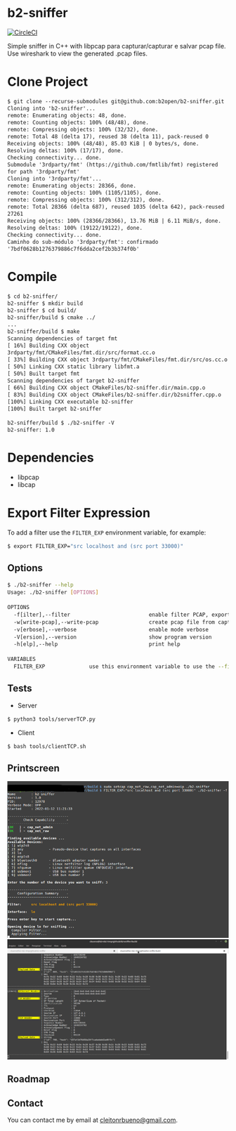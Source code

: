 # b2-sniffer

[![CircleCI](https://circleci.com/gh/b2open/b2-sniffer/tree/main.svg?style=svg)](https://circleci.com/gh/b2open/b2-sniffer/tree/main)

Simple sniffer in C++ with libpcap para capturar/capturar e salvar pcap file.
Use wireshark to view the generated .pcap files.

# Clone Project
```
$ git clone --recurse-submodules git@github.com:b2open/b2-sniffer.git
Cloning into 'b2-sniffer'...
remote: Enumerating objects: 48, done.
remote: Counting objects: 100% (48/48), done.
remote: Compressing objects: 100% (32/32), done.
remote: Total 48 (delta 17), reused 38 (delta 11), pack-reused 0
Receiving objects: 100% (48/48), 85.03 KiB | 0 bytes/s, done.
Resolving deltas: 100% (17/17), done.
Checking connectivity... done.
Submodule '3rdparty/fmt' (https://github.com/fmtlib/fmt) registered for path '3rdparty/fmt'
Cloning into '3rdparty/fmt'...
remote: Enumerating objects: 28366, done.
remote: Counting objects: 100% (1105/1105), done.
remote: Compressing objects: 100% (312/312), done.
remote: Total 28366 (delta 687), reused 1035 (delta 642), pack-reused 27261
Receiving objects: 100% (28366/28366), 13.76 MiB | 6.11 MiB/s, done.
Resolving deltas: 100% (19122/19122), done.
Checking connectivity... done.
Caminho do sub-módulo '3rdparty/fmt': confirmado '7bdf0628b1276379886c7f6dda2cef2b3b374f0b'
```

# Compile
```
$ cd b2-sniffer/
b2-sniffer $ mkdir build
b2-sniffer $ cd build/
b2-sniffer/build $ cmake ../
...
b2-sniffer/build $ make
Scanning dependencies of target fmt
[ 16%] Building CXX object 3rdparty/fmt/CMakeFiles/fmt.dir/src/format.cc.o
[ 33%] Building CXX object 3rdparty/fmt/CMakeFiles/fmt.dir/src/os.cc.o
[ 50%] Linking CXX static library libfmt.a
[ 50%] Built target fmt
Scanning dependencies of target b2-sniffer
[ 66%] Building CXX object CMakeFiles/b2-sniffer.dir/main.cpp.o
[ 83%] Building CXX object CMakeFiles/b2-sniffer.dir/b2sniffer.cpp.o
[100%] Linking CXX executable b2-sniffer
[100%] Built target b2-sniffer

b2-sniffer/build $ ./b2-sniffer -V
b2-sniffer: 1.0
```

# Dependencies
- libpcap
- libcap

# Export Filter Expression
To add a filter use the `FILTER_EXP` environment variable, for example:

```sh
$ export FILTER_EXP="src localhost and (src port 33000)"
```

## Options

```bash
$ ./b2-sniffer --help
Usage: ./b2-sniffer [OPTIONS]

OPTIONS
  -f[ilter],--filter                         enable filter PCAP, export variable FILTER_EXP
  -w[write-pcap],--write-pcap                create pcap file from capture
  -v[erbose],--verbose                       enable mode verbose
  -V[ersion],--version                       show program version
  -h[elp],--help                             print help

VARIABLES
  FILTER_EXP              use this environment variable to use the --filter option
```

## Tests
   * Server
```bash
$ python3 tools/serverTCP.py
```

   * Client
```bash
$ bash tools/clientTCP.sh
```


## Printscreen
![picture](https://raw.githubusercontent.com/b2open/b2-sniffer/main/images/img1.png)
![picture](https://raw.githubusercontent.com/b2open/b2-sniffer/main/images/img2.png)


Roadmap
-------


Contact
-------
You can contact me by email at cleitonrbueno@gmail.com.
